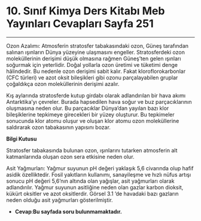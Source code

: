 # 10. Sınıf Kimya Ders Kitabı Meb Yayınları Cevapları Sayfa 251

---

Ozon Azalımı: Atmosferin stratosfer tabakasındaki ozon, Güneş tarafından salınan ışınların Dünya yüzeyine ulaşmasını engeller. Stratosferdeki ozon moleküllerinin derişimi düşük olmasına rağmen Güneş’ten gelen ışınları soğurmak için yeterlidir. Doğal yollarla ozon üretimi ve tüketimi denge hâlindedir. Bu nedenle ozon derişimi sabit kalır. Fakat kloroflorokarbonlar (CFC türleri) ve azot oksit bileşikleri gibi ozonu parçalayabilen gruplar çoğaldıkça ozon moleküllerinin derişimi azalır.

 Kış aylarında stratosferde kutup girdabı olarak adlandırılan bir hava akımı Antarktika’yı çevreler. Burada hapsedilen hava soğur ve buz parçacıklarının oluşmasına neden olur. Bu parçacıklar Dünya’dan yayılan bazı klor bileşiklerine tepkimeye girecekleri bir yüzey oluşturur. Bu tepkimeler sonucunda klor atomu oluşur ve oluşan klor atomu ozon moleküllerine saldırarak ozon tabakasının yapısını bozar.

**Bilgi Kutusu**

Stratosfer tabakasında bulunan ozon, ışınlarını tutarken atmosferin alt katmanlarında oluşan ozon sera etkisine neden olur.

Asit Yağmurları: Yağmur suyunun pH değeri yaklaşık 5,6 civarında olup hafif asidik özelliktedir. Fosil yakıtların kullanımı, sanayileşme ve hızlı nüfus artışı sonucu pH değeri 5,6’nın altında olan yağışlar, asit yağmurları olarak adlandırılır. Yağmur suyunun asitliğine neden olan gazlar karbon dioksit, kükürt oksitler ve azot oksitlerdir. Görsel 3.1 ’de havadaki bazı gazların neden olduğu asit yağmurları gösterilmiştir.

-   **Cevap**:**Bu sayfada soru bulunmamaktadır.**